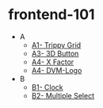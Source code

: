 # frontend-101
* A
    * [A1- Trippy Grid](https://mananag.github.io/frontend-101/A/A1-Trippy%20Grid.html)
    * [A3- 3D Button](https://mananag.github.io/frontend-101/A/A3-3D%20Button.html)
    * [A4- X Factor](https://mananag.github.io/frontend-101/A/A4-X%20Factor.html)    
    * [A4- DVM-Logo](https://mananag.github.io/frontend-101/A/A6-DVM%20Logo.html)
* B
    * [B1- Clock](https://mananag.github.io/frontend-101/B/B1.html)
    * [B2- Multiple Select](https://mananag.github.io/frontend-101/B/B2.html)
